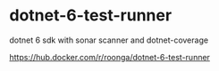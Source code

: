 # dotnet-6-test-runner
dotnet 6 sdk with sonar scanner and dotnet-coverage

https://hub.docker.com/r/roonga/dotnet-6-test-runner
